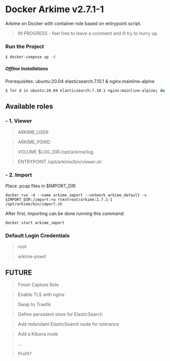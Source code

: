 # Docker Arkime v2.7.1-1

Arkime on Docker with container role based on entrypoint script. 

> IN PROGRESS - feel free to leave a comment and ill try to hurry up.

### Run the Project

```sh
$ docker-compose up -d
```

##### Offline Installations
Prerequisites: ubuntu:20.04 elasticsearch:7.10.1 & nginx:mainline-alpine

```sh
$ for d in ubuntu:20.04 elasticsearch:7.10.1 nginx:mainline-alpine; do docker pull $d; docker save $d -o $d.tar;  done
```

## Available roles

### - 1. Viewer

> ARKIME_USER

> ARKIME_PSWD

> VOLUME $LOG_DIR:/opt/arkime/log

> ENTRYPOINT /opt/arkime/bin/viewer.sh`

### - 2. Import

Place .pcap files in $IMPORT_DIR

`docker run -d --name arkime_import --network arkime_default -v $IMPORT_DIR:/import:rw rskntroot/arkime:2.7.1-1 /opt/arkime/bin/import.sh`

After first, importing can be done running this command:

`docker start arkime_import`

### Default Login Credentials

> root

> arkime-pswd

## FUTURE

> Finish Capture Role

> Enable TLS with nginx

> Swap to Traefik

> Define persistent store for ElasticSearch

> Add redundant ElasticSearch node for tolerance

> Add a Kibana node

> ...

> Profit?
